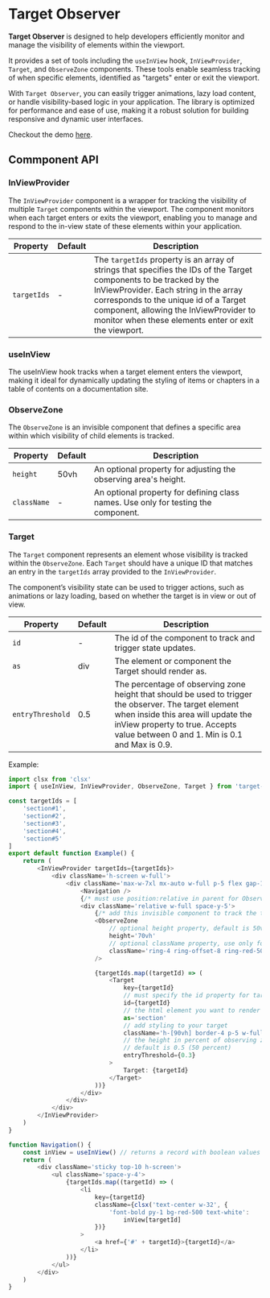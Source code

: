# Target Observer

**Target Observer** is designed to help developers efficiently monitor and manage the visibility of elements within the viewport.

It provides a set of tools including the `useInView` hook, `InViewProvider`, `Target`, and `ObserveZone` components. These tools enable seamless tracking of when specific elements, identified as "targets" enter or exit the viewport.

With `Target Observer`, you can easily trigger animations, lazy load content, or handle visibility-based logic in your application. The library is optimized for performance and ease of use, making it a robust solution for building responsive and dynamic user interfaces.

Checkout the demo [here](https://target-observer-demo.vercel.app/).

## Commponent API

### InViewProvider

The `InViewProvider` component is a wrapper for tracking the visibility of multiple `Target` components within the viewport. The component monitors when each target enters or exits the viewport, enabling you to manage and respond to the in-view state of these elements within your application.

| Property    | Default | Description                                                                                                                                                                                                                                                                                              |
| ----------- | ------- | -------------------------------------------------------------------------------------------------------------------------------------------------------------------------------------------------------------------------------------------------------------------------------------------------------- |
| `targetIds` | -       | The `targetIds` property is an array of strings that specifies the IDs of the Target components to be tracked by the InViewProvider. Each string in the array corresponds to the unique id of a Target component, allowing the InViewProvider to monitor when these elements enter or exit the viewport. |

### useInView

The useInView hook tracks when a target element enters the viewport, making it ideal for dynamically updating the styling of items or chapters in a table of contents on a documentation site.

### ObserveZone

The `ObserveZone` is an invisible component that defines a specific area within which visibility of child elements is tracked.

| Property    | Default | Description                                                                        |
| ----------- | ------- | ---------------------------------------------------------------------------------- |
| `height`    | 50vh    | An optional property for adjusting the observing area's height.                    |
| `className` | -       | An optional property for defining class names. Use only for testing the component. |

### Target

The `Target` component represents an element whose visibility is tracked within the `ObserveZone`. Each `Target` should have a unique ID that matches an entry in the `targetIds` array provided to the `InViewProvider`.

The component’s visibility state can be used to trigger actions, such as animations or lazy loading, based on whether the target is in view or out of view.

| Property         | Default | Description                                                                                                                                                                                                                      |
| ---------------- | ------- | -------------------------------------------------------------------------------------------------------------------------------------------------------------------------------------------------------------------------------- |
| `id`             | -       | The id of the component to track and trigger state updates.                                                                                                                                                                      |
| `as`             | div     | The element or component the Target should render as.                                                                                                                                                                            |
| `entryThreshold` | 0.5     | The percentage of observing zone height that should be used to trigger the observer. The target element when inside this area will update the inView property to true. Accepts value between 0 and 1. Min is 0.1 and Max is 0.9. |

Example:

```ts
import clsx from 'clsx'
import { useInView, InViewProvider, ObserveZone, Target } from 'target-observer'

const targetIds = [
    'section#1',
    'section#2',
    'section#3',
    'section#4',
    'section#5'
]
export default function Example() {
    return (
        <InViewProvider targetIds={targetIds}>
            <div className='h-screen w-full'>
                <div className='max-w-7xl mx-auto w-full p-5 flex gap-10'>
                    <Navigation />
                    {/* must use position:relative in parent for ObserveZone to work */}
                    <div className='relative w-full space-y-5'>
                        {/* add this invisible component to track the target */}
                        <ObserveZone
                            // optional height property, default is 50vh
                            height='70vh'
                            // optional className property, use only for testing
                            className='ring-4 ring-offset-8 ring-red-500/20'
                        />

                        {targetIds.map((targetId) => (
                            <Target
                                key={targetId}
                                // must specify the id property for target to work
                                id={targetId}
                                // the html element you want to render
                                as='section'
                                // add styling to your target
                                className='h-[90vh] border-4 p-5 w-full'
                                // the height in percent of observing zone to trigger inView state
                                // default is 0.5 (50 percent)
                                entryThreshold={0.3}
                            >
                                Target: {targetId}
                            </Target>
                        ))}
                    </div>
                </div>
            </div>
        </InViewProvider>
    )
}

function Navigation() {
    const inView = useInView() // returns a record with boolean values
    return (
        <div className='sticky top-10 h-screen'>
            <ul className='space-y-4'>
                {targetIds.map((targetId) => (
                    <li
                        key={targetId}
                        className={clsx('text-center w-32', {
                            'font-bold py-1 bg-red-500 text-white':
                                inView[targetId]
                        })}
                    >
                        <a href={'#' + targetId}>{targetId}</a>
                    </li>
                ))}
            </ul>
        </div>
    )
}
```
